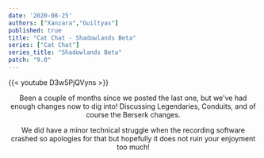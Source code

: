 ```yaml
---
date: '2020-08-25'
authors: ["Xanzara","Guiltyas"]
published: true
title: "Cat Chat - Shadowlands Beta"
series: ["Cat Chat"]
series_title: "Shadowlands Beta"
patch: "9.0"
---
```


{{< youtube D3w5PjQVyns >}}


<center>

Been a couple of months since we posted the last one, but we've had enough changes now to dig into! Discussing Legendaries, Conduits, and of course the Berserk changes.

We did have a minor technical struggle when the recording software crashed so apologies for that but hopefully it does not ruin your enjoyment too much!

</center>
